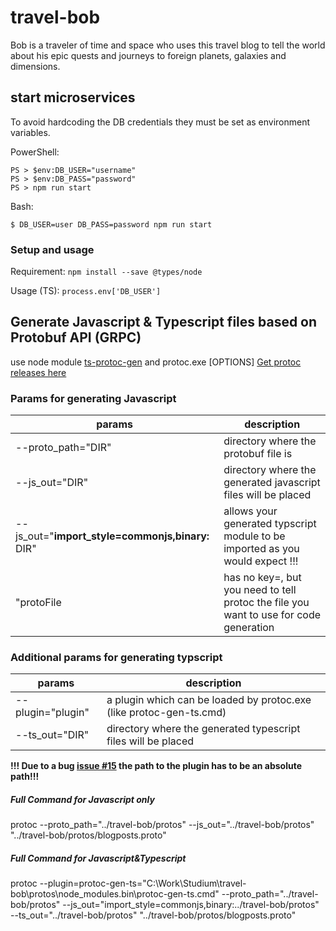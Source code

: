 # travel-bob

Bob is a traveler of time and space who uses this travel blog to tell the world about his epic quests and journeys to foreign planets, galaxies and dimensions.

## start microservices
To avoid hardcoding the DB credentials they must be set as environment variables.

PowerShell:
```
PS > $env:DB_USER="username"
PS > $env:DB_PASS="password"
PS > npm run start
```

Bash:
```
$ DB_USER=user DB_PASS=password npm run start
```

### Setup and usage

Requirement: `npm install --save @types/node`

Usage (TS): `process.env['DB_USER']`

## Generate Javascript & Typescript files based on Protobuf API (GRPC)
use node module [ts-protoc-gen](https://www.npmjs.com/package/ts-protoc-gen) and protoc.exe [OPTIONS]
[Get protoc releases here](https://github.com/protocolbuffers/protobuf/releases)

### Params for generating Javascript 
| params        | description  | 
| ----------------- |------------- | 
| --proto_path="DIR" | directory where the protobuf file is | 
| --js_out="DIR" | directory where the generated javascript files will be placed | 
| --js_out="**import_style=commonjs,binary:** DIR" | allows your generated typscript module to be imported as you would expect !!! | 
| "protoFile | has no key=, but you need to tell protoc the file you want to use for code generation |

### Additional params for generating typscript 
| params        | description  
| ----------------- |------------- 
| --plugin="plugin" | a plugin which can be loaded by protoc.exe (like protoc-gen-ts.cmd) |
| --ts_out="DIR" | directory where the generated typescript files will be placed |

**!!! Due to a bug [issue #15](https://github.com/improbable-eng/ts-protoc-gen/issues/15) the path to the plugin has to be an absolute path!!!**

##### Full Command for Javascript only
protoc --proto_path="../travel-bob/protos" --js_out="../travel-bob/protos" "../travel-bob/protos/blogposts.proto"

##### Full Command for Javascript&Typescript
protoc --plugin=protoc-gen-ts="C:\Work\Studium\travel-bob\protos\node_modules\.bin\protoc-gen-ts.cmd" --proto_path="../travel-bob/protos" --js_out="import_style=commonjs,binary:../travel-bob/protos" --ts_out="../travel-bob/protos" "../travel-bob/protos/blogposts.proto"
